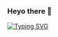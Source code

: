 ### Heyo there 👋
[![Typing SVG](https://readme-typing-svg.demolab.com/?lines=My+Name+is+Karan;Bridging+Data+Science+and+Biology+🔬;Feel+free+to+look+around+😗!&font=Fira%20Code&center=true&width=500&height=50&duration=4000)](https://git.io/typing-svg)

<!--
**karan-nanda/karan-nanda** is a ✨ _special_ ✨ repository because its `README.md` (this file) appears on your GitHub profile.

Here are some ideas to get you started:

- 🔭 I’m currently working on ...
- 🌱 I’m currently learning ...
- 👯 I’m looking to collaborate on ...
- 🤔 I’m looking for help with ...
- 💬 Ask me about ...
- 📫 How to reach me: ...
- 😄 Pronouns: ...
- ⚡ Fun fact: ...
-->
